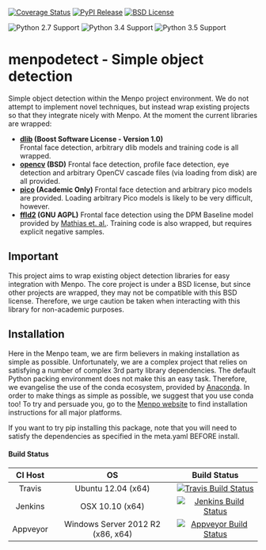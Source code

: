 [![Coverage Status][coveralls_shield]][coveralls]
[![PyPI Release][pypi_shield]][pypi]
[![BSD License][bsd_shield]][bsd]


![Python 2.7 Support][python27]
![Python 3.4 Support][python34]
![Python 3.5 Support][python35]

[coveralls]: https://coveralls.io/r/menpo/menpodetect
[coveralls_shield]: http://img.shields.io/coveralls/menpo/menpodetect.svg?style=flat
[pypi]: https://pypi.python.org/pypi/menpodetect
[pypi_shield]: http://img.shields.io/pypi/v/menpodetect.svg?style=flat
[bsd]: https://github.com/menpo/menpodetect/blob/master/LICENSE.txt
[bsd_shield]: http://img.shields.io/badge/License-BSD-green.svg
[python27]: https://img.shields.io/badge/Python-2.7-green.svg
[python34]: https://img.shields.io/badge/Python-3.4-green.svg
[python35]: https://img.shields.io/badge/Python-3.5-green.svg

menpodetect - Simple object detection
=====================================
Simple object detection within the Menpo project environment. We do not attempt 
to implement novel techniques, but instead wrap existing projects so that they 
integrate nicely with Menpo. At the moment the current libraries are wrapped:

  - **[dlib](http://dlib.net/) (Boost Software License - Version 1.0)**  
    Frontal face detection, arbitrary dlib models and training code is all
    wrapped.
  - **[opencv](http://opencv.org/) (BSD)**
    Frontal face detection, profile face detection, eye detection and arbitrary
    OpenCV cascade files (via loading from disk) are all provided.
  - **[pico](https://github.com/nenadmarkus/pico) (Academic Only)**
    Frontal face detection and arbitrary pico models are provided. Loading
    arbitrary Pico models is likely to be very difficult, however.
  - **[ffld2](http://charles.dubout.ch/en/index.html) (GNU AGPL)**
    Frontal face detection using the DPM Baseline model provided by
    [Mathias et. al.](http://markusmathias.bitbucket.org/2014_eccv_face_detection/).
    Training code is also wrapped, but requires explicit negative samples.

Important
---------
This project aims to wrap existing object detection libraries for easy 
integration with Menpo. The core project is under a BSD license, but since 
other projects are wrapped, they may not be compatible with this BSD license. 
Therefore, we urge caution be taken when interacting with this library for 
non-academic purposes.

Installation
------------
Here in the Menpo team, we are firm believers in making installation as simple 
as possible. Unfortunately, we are a complex project that relies on satisfying 
a number of complex 3rd party library dependencies. The default Python packing 
environment does not make this an easy task. Therefore, we evangelise the use 
of the conda ecosystem, provided by 
[Anaconda](https://store.continuum.io/cshop/anaconda/). In order to make things 
as simple as possible, we suggest that you use conda too! To try and persuade 
you, go to the [Menpo website](http://www.menpo.io/installation/) to find 
installation instructions for all major platforms.

If you want to try pip installing this package, note that you will need
to satisfy the dependencies as specified in the meta.yaml BEFORE install.

#### Build Status

|  CI Host |                 OS                |                      Build Status                     |
|:--------:|:---------------------------------:|:-----------------------------------------------------:|
| Travis   | Ubuntu 12.04 (x64)                | [![Travis Build Status][travis_shield]][travis]       |
| Jenkins  | OSX 10.10 (x64)                   | [![Jenkins Build Status][jenkins_shield]][jenkins]    |
| Appveyor | Windows Server 2012 R2 (x86, x64) | [![Appveyor Build Status][appveyor_shield]][appveyor] |


[travis]: https://travis-ci.org/menpo/menpodetect
[travis_shield]: http://img.shields.io/travis/menpo/menpodetect.svg?style=flat
[appveyor]: https://ci.appveyor.com/project/jabooth/menpodetect
[appveyor_shield]: https://ci.appveyor.com/api/projects/status/github/menpo/menpodetect?svg=true
[jenkins]: http://jenkins.menpo.org/view/menpo/job/menpodetect
[jenkins_shield]: http://jenkins.menpo.org/buildStatus/icon?job=menpodetect
